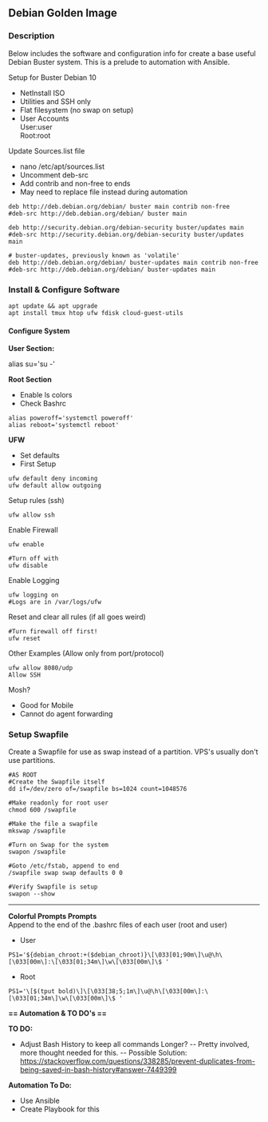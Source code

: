 ## Debian Golden Image  
### Description  
Below includes the software and configuration info for create a base useful Debian Buster system. This is a prelude to automation with Ansible. 
  
    
Setup for Buster Debian 10

- NetInstall ISO
- Utilities and SSH only
- Flat filesystem (no swap on setup)
- User Accounts  
User:user  
Root:root  

Update Sources.list file
- nano /etc/apt/sources.list  
- Uncomment deb-src
- Add contrib and non-free to ends
- May need to replace file instead during automation

```
deb http://deb.debian.org/debian/ buster main contrib non-free
#deb-src http://deb.debian.org/debian/ buster main

deb http://security.debian.org/debian-security buster/updates main
#deb-src http://security.debian.org/debian-security buster/updates main

# buster-updates, previously known as 'volatile'
deb http://deb.debian.org/debian/ buster-updates main contrib non-free
#deb-src http://deb.debian.org/debian/ buster-updates main
```

### Install & Configure Software  
```
apt update && apt upgrade
apt install tmux htop ufw fdisk cloud-guest-utils
```  
#### Configure System  

**User Section:**

alias su='su -'

**Root Section**

- Enable ls colors
- Check Bashrc  
```
alias poweroff='systemctl poweroff'
alias reboot='systemctl reboot'  
```  
**UFW**
- Set defaults  
- First Setup  
```
ufw default deny incoming  
ufw default allow outgoing
```

Setup rules (ssh)
```
ufw allow ssh
```  

Enable Firewall
```
ufw enable

#Turn off with
ufw disable
```

Enable Logging
```
ufw logging on
#Logs are in /var/logs/ufw
```  

Reset and clear all rules  (if all goes weird)  
```
#Turn firewall off first!
ufw reset
```

Other Examples (Allow only from port/protocol)
```
ufw allow 8080/udp
Allow SSH
```  

Mosh?
- Good for Mobile
- Cannot do agent forwarding  

### Setup Swapfile  

Create a Swapfile for use as swap instead of a partition. VPS's usually don't use partitions.  
```
#AS ROOT
#Create the Swapfile itself
dd if=/dev/zero of=/swapfile bs=1024 count=1048576

#Make readonly for root user
chmod 600 /swapfile

#Make the file a swapfile
mkswap /swapfile

#Turn on Swap for the system
swapon /swapfile

#Goto /etc/fstab, append to end
/swapfile swap swap defaults 0 0

#Verify Swapfile is setup
swapon --show
```

-------

**Colorful Prompts Prompts**  
Append to the end of the .bashrc files of each user (root and user)

- User
```
PS1='${debian_chroot:+($debian_chroot)}\[\033[01;90m\]\u@\h\[\033[00m\]:\[\033[01;34m\]\w\[\033[00m\]\$ '
```
- Root
```
PS1='\[$(tput bold)\]\[\033[38;5;1m\]\u@\h\[\033[00m\]:\[\033[01;34m\]\w\[\033[00m\]\$ '
```
**== Automation & TO DO's ==**  

**TO DO:**
- Adjust Bash History to keep all commands Longer?
-- Pretty involved, more thought needed for this.
-- Possible Solution:
https://stackoverflow.com/questions/338285/prevent-duplicates-from-being-saved-in-bash-history#answer-7449399


**Automation To Do:**
- Use Ansible
- Create Playbook for this

